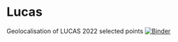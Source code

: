 # Lucas
Geolocalisation of LUCAS 2022 selected points
[![Binder](https://mybinder.org/badge_logo.svg)](https://mybinder.org/v2/gh/barcaroli/Lucas/HEAD?filepath=LUCAS2022.ipynb)
